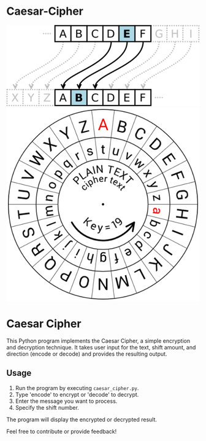 # Caesar-Cipher
![](CaesarCipher.png)                                                                      ![](CaesarCipher1.png)


# Caesar Cipher

This Python program implements the Caesar Cipher, a simple encryption and decryption technique. It takes user input for the text, shift amount, and direction (encode or decode) and provides the resulting output.

## Usage

1. Run the program by executing `caesar_cipher.py`.
2. Type 'encode' to encrypt or 'decode' to decrypt.
3. Enter the message you want to process.
4. Specify the shift number.

The program will display the encrypted or decrypted result.

Feel free to contribute or provide feedback!

